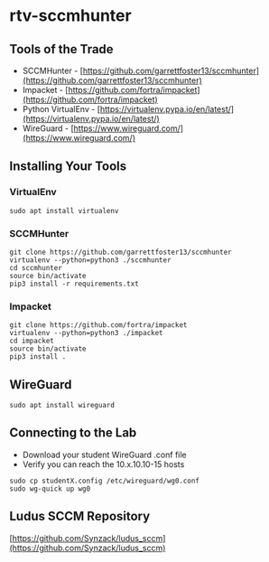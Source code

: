 # rtv-sccmhunter

## Tools of the Trade
* SCCMHunter - [https://github.com/garrettfoster13/sccmhunter](https://github.com/garrettfoster13/sccmhunter)
* Impacket - [https://github.com/fortra/impacket](https://github.com/fortra/impacket)
* Python VirtualEnv - [https://virtualenv.pypa.io/en/latest/](https://virtualenv.pypa.io/en/latest/)
* WireGuard - [https://www.wireguard.com/](https://www.wireguard.com/)

## Installing Your Tools
### VirtualEnv
```
sudo apt install virtualenv
```
### SCCMHunter
```
git clone https://github.com/garrettfoster13/sccmhunter
virtualenv --python=python3 ./sccmhunter
cd sccmhunter
source bin/activate
pip3 install -r requirements.txt
```
### Impacket
```
git clone https://github.com/fortra/impacket
virtualenv --python=python3 ./impacket
cd impacket
source bin/activate
pip3 install .
```
## WireGuard
```
sudo apt install wireguard
```

## Connecting to the Lab
* Download your student WireGuard .conf file
* Verify you can reach the 10.x.10.10-15 hosts
```
sudo cp studentX.config /etc/wireguard/wg0.conf
sudo wg-quick up wg0
```

## Ludus SCCM Repository
[https://github.com/Synzack/ludus_sccm](https://github.com/Synzack/ludus_sccm)
